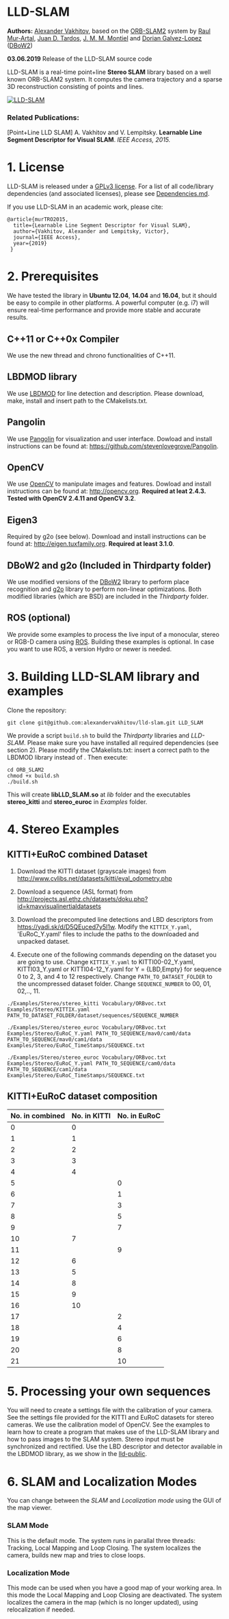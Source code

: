 # LLD-SLAM
**Authors:** 
[Alexander Vakhitov](https://alexandervakhitov.github.io/), based on the [ORB-SLAM2](https://github.com/raulmur/ORB_SLAM2.git) system by
[Raul Mur-Artal](http://webdiis.unizar.es/~raulmur/), [Juan D. Tardos](http://webdiis.unizar.es/~jdtardos/), [J. M. M. Montiel](http://webdiis.unizar.es/~josemari/) and [Dorian Galvez-Lopez](http://doriangalvez.com/) ([DBoW2](https://github.com/dorian3d/DBoW2))


**03.06.2019** Release of the LLD-SLAM source code

LLD-SLAM is a real-time point+line **Stereo SLAM** library based on a well known ORB-SLAM2 system.
It computes the camera trajectory and a sparse 3D reconstruction consisting of points and lines. 

[![LLD-SLAM](https://images.unsplash.com/photo-1508138221679-760a23a2285b?ixlib=rb-1.2.1&ixid=eyJhcHBfaWQiOjEyMDd9&auto=format&fit=crop&w=667&q=80)](https://www.youtube.com/watch?v=u0lUQNd_ECw)

### Related Publications:

[Point+Line LLD SLAM] A. Vakhitov and V. Lempitsky. **Learnable Line Segment Descriptor for Visual SLAM**. *IEEE Access, 2015.*

# 1. License

LLD-SLAM is released under a [GPLv3 license](https://github.com/raulmur/ORB_SLAM2/blob/master/License-gpl.txt). For a list of all code/library dependencies (and associated licenses), please see [Dependencies.md](https://github.com/raulmur/ORB_SLAM2/blob/master/Dependencies.md).

If you use LLD-SLAM in an academic work, please cite:

    @article{murTRO2015,
      title={Learnable Line Segment Descriptor for Visual SLAM},
      author={Vakhitov, Alexander and Lempitsky, Victor},
      journal={IEEE Access},
      year={2019}
     }

# 2. Prerequisites
We have tested the library in **Ubuntu 12.04**, **14.04** and **16.04**, but it should be easy to compile in other platforms. A powerful computer (e.g. i7) will ensure real-time performance and provide more stable and accurate results.

## C++11 or C++0x Compiler
We use the new thread and chrono functionalities of C++11.

## LBDMOD library
We use [LBDMOD](git@github.com:alexandervakhitov/lbdmod.git) for line detection and description. Please download, make, install and insert path to the CMakelists.txt.

## Pangolin
We use [Pangolin](https://github.com/stevenlovegrove/Pangolin) for visualization and user interface. Dowload and install instructions can be found at: https://github.com/stevenlovegrove/Pangolin.

## OpenCV
We use [OpenCV](http://opencv.org) to manipulate images and features. Dowload and install instructions can be found at: http://opencv.org. **Required at leat 2.4.3. Tested with OpenCV 2.4.11 and OpenCV 3.2**.

## Eigen3
Required by g2o (see below). Download and install instructions can be found at: http://eigen.tuxfamily.org. **Required at least 3.1.0**.

## DBoW2 and g2o (Included in Thirdparty folder)
We use modified versions of the [DBoW2](https://github.com/dorian3d/DBoW2) library to perform place recognition and [g2o](https://github.com/RainerKuemmerle/g2o) library to perform non-linear optimizations. Both modified libraries (which are BSD) are included in the *Thirdparty* folder.

## ROS (optional)
We provide some examples to process the live input of a monocular, stereo or RGB-D camera using [ROS](ros.org). Building these examples is optional. In case you want to use ROS, a version Hydro or newer is needed.

# 3. Building LLD-SLAM library and examples

Clone the repository:
```
git clone git@github.com:alexandervakhitov/lld-slam.git LLD_SLAM
```

We provide a script `build.sh` to build the *Thirdparty* libraries and *LLD-SLAM*. Please make sure you have installed all required dependencies (see section 2). 
Please modify the CMakelists.txt: insert a correct path to the LBDMOD library instead of <LBDMOD LIBRARY DIR>. Then execute:
```
cd ORB_SLAM2
chmod +x build.sh
./build.sh
```

This will create **libLLD_SLAM.so**  at *lib* folder and the executables **stereo_kitti** and **stereo_euroc** in *Examples* folder.

# 4. Stereo Examples

## KITTI+EuRoC combined Dataset

1. Download the KITTI dataset (grayscale images) from http://www.cvlibs.net/datasets/kitti/eval_odometry.php 

2. Download a sequence (ASL format) from http://projects.asl.ethz.ch/datasets/doku.php?id=kmavvisualinertialdatasets

3. Download the precomputed line detections and LBD descriptors from https://yadi.sk/d/D5QEuced7y5I1w. Modify the `KITTIX_Y.yaml`, 'EuRoC_Y.yaml' files to include the paths to the downloaded and unpacked dataset.

4. Execute one of the following commands depending on the dataset you are going to use. Change `KITTIX_Y.yaml` to 
KITTI00-02_Y.yaml, KITTI03_Y.yaml or KITTI04-12_Y.yaml for Y = {LBD,Empty} for sequence 0 to 2, 3, and 4 to 12 respectively. Change `PATH_TO_DATASET_FOLDER` to the uncompressed dataset folder. Change `SEQUENCE_NUMBER` to 00, 01, 02,.., 11. 
```
./Examples/Stereo/stereo_kitti Vocabulary/ORBvoc.txt Examples/Stereo/KITTIX.yaml PATH_TO_DATASET_FOLDER/dataset/sequences/SEQUENCE_NUMBER
```
```
./Examples/Stereo/stereo_euroc Vocabulary/ORBvoc.txt Examples/Stereo/EuRoC_Y.yaml PATH_TO_SEQUENCE/mav0/cam0/data PATH_TO_SEQUENCE/mav0/cam1/data Examples/Stereo/EuRoC_TimeStamps/SEQUENCE.txt
```
```
./Examples/Stereo/stereo_euroc Vocabulary/ORBvoc.txt Examples/Stereo/EuRoC_Y.yaml PATH_TO_SEQUENCE/cam0/data PATH_TO_SEQUENCE/cam1/data Examples/Stereo/EuRoC_TimeStamps/SEQUENCE.txt
```

## KITTI+EuRoC dataset composition
|No. in combined | No. in KITTI | No. in EuRoC |
|----------------|--------------|--------------|
| 0              | 0            |              |
| 1              | 1            |              |
| 2              | 2            |              |
| 3              | 3            |              |
| 4              | 4            |              |
| 5              |              | 0            |
| 6              |              | 1            |
| 7              |              | 3            |
| 8              |              | 5            |
| 9              |              | 7            |
| 10             | 7            |              |
| 11             |              | 9            |
| 12             | 6            |              |
| 13             | 5            |              |
| 14             | 8            |              |
| 15             | 9            |              |
| 16             | 10           |              |
| 17             |              | 2            |
| 18             |              | 4            |
| 19             |              | 6            |
| 20             |              | 8            |
| 21             |              | 10           |
  
  
# 5. Processing your own sequences
You will need to create a settings file with the calibration of your camera. 
See the settings file provided for the KITTI and EuRoC datasets for stereo cameras. We use the calibration model of OpenCV. See the examples to learn how to create a program that makes use of the LLD-SLAM library and how to pass images to the SLAM system. 
Stereo input must be synchronized and rectified. Use the LBD descriptor and detector available in the LBDMOD library, as we show in the [lld-public](git@github.com:alexandervakhitov/lld-public.git). 

# 6. SLAM and Localization Modes
You can change between the *SLAM* and *Localization mode* using the GUI of the map viewer.

### SLAM Mode
This is the default mode. The system runs in parallal three threads: Tracking, Local Mapping and Loop Closing. The system localizes the camera, builds new map and tries to close loops.

### Localization Mode
This mode can be used when you have a good map of your working area. In this mode the Local Mapping and Loop Closing are deactivated. The system localizes the camera in the map (which is no longer updated), using relocalization if needed. 

